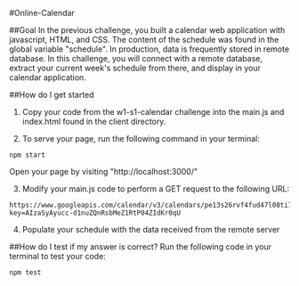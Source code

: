 #Online-Calendar

##Goal
In the previous challenge, you built a calendar web application with javascript, HTML, and CSS. The content of the schedule was found in the global variable "schedule". In production, data is frequently stored in remote database. In this challenge, you will connect with a remote database, extract your current week's schedule from there, and display in your calendar application.

##How do I get started
1. Copy your code from the w1-s1-calendar challenge into the main.js and index.html found in the client directory.

2. To serve your page, run the following command in your terminal:
````
npm start
````
Open your page by visiting "http://localhost:3000/"

3. Modify your main.js code to perform a GET request to the following URL:
````
https://www.googleapis.com/calendar/v3/calendars/pe13s26rvf4fud47l08ti750i0@group.calendar.google.com/events?key=AIzaSyAyucc-d1nuZQnRsbMeZ1RtP04ZIdKr0qU
````
4. Populate your schedule with the data received from the remote server

##How do I test if my answer is correct?
Run the following code in your terminal to test your code:
````
npm test
````
